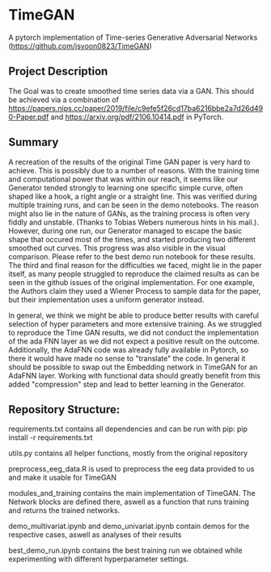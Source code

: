 # TimeGAN
A pytorch implementation of  Time-series Generative Adversarial Networks (https://github.com/jsyoon0823/TimeGAN) 

## Project Description
The Goal was to create smoothed time series data via a GAN. This should be achieved via a combination of https://papers.nips.cc/paper/2019/file/c9efe5f26cd17ba6216bbe2a7d26d490-Paper.pdf and https://arxiv.org/pdf/2106.10414.pdf in PyTorch.

## Summary 
A recreation of the results of the original Time GAN paper is very hard to achieve. This is possibly due to a number of reasons. With the training time and computational power that was within our reach, it seems like our Generator tended strongly to learning one specific simple curve, often shaped like a hook, a right angle or a straight line. This was verified during multiple training runs, and can be seen in the demo notebooks. The reason might also lie in the nature of GANs, as the training process is often very fiddly and unstable. (Thanks to Tobias Webers numerous hints in his mail.). However, during one run, our Generator managed to escape the basic shape that occured most of the times, and started producing two different smoothed out curves. This progress was also visible in the visual comparison. Please refer to the best demo run notebook for these results. The third and final reason for the difficulties we faced, might lie in the paper itself, as many people struggled to reproduce the claimed results as can be seen in the github issues of the original implementation. For one example, the Authors claim they used a Wiener Process to sample data for the paper, but their implementation uses a uniform generator instead.

In general, we think we might be able to produce better results with careful selection of hyper parameters and more extensive training. As we struggled to reproduce the Time GAN results, we did not conduct the implementation of the ada FNN layer as we did not expect a positive result on the outcome. 
Additionally, the AdaFNN code was already fully available in Pytorch, so there it would have made no sense to "translate" the code. In general it should be possible to swap out the Embedding network in TimeGAN for an AdaFNN layer. Working with functional data should greatly benefit from this added "compression" step and lead to better learning in the Generator. 

## Repository Structure: 
requirements.txt contains all dependencies and can be run with pip: 
pip install -r requirements.txt 

utils.py contains all helper functions, mostly from the original repository

preprocess_eeg_data.R is used to preprocess the eeg data provided to us and make it usable for TimeGAN

modules_and_training contains the main implementation of TimeGAN. The Network blocks are defined there, aswell as a function that runs training and returns the trained networks. 

demo_multivariat.ipynb and demo_univariat.ipynb contain demos for the respective cases, aswell as analyses of their results

best_demo_run.ipynb contains the best training run we obtained while experimenting with different hyperparameter settings. 